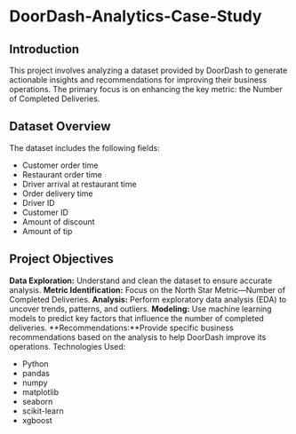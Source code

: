 # DoorDash-Analytics-Case-Study

## Introduction
This project involves analyzing a dataset provided by DoorDash to generate actionable insights and recommendations for improving their business operations. The primary focus is on enhancing the key metric: the Number of Completed Deliveries.

## Dataset Overview
The dataset includes the following fields:
* Customer order time
* Restaurant order time
* Driver arrival at restaurant time
* Order delivery time
* Driver ID
* Customer ID
* Amount of discount
* Amount of tip

## Project Objectives
**Data Exploration:** Understand and clean the dataset to ensure accurate analysis.
**Metric Identification:** Focus on the North Star Metric—Number of Completed Deliveries.
**Analysis:** Perform exploratory data analysis (EDA) to uncover trends, patterns, and outliers.
**Modeling:** Use machine learning models to predict key factors that influence the number of completed deliveries.
**Recommendations:**Provide specific business recommendations based on the analysis to help DoorDash improve its operations.
Technologies Used:
* Python
* pandas
*  numpy
*  matplotlib
*  seaborn
*  scikit-learn
*  xgboost
